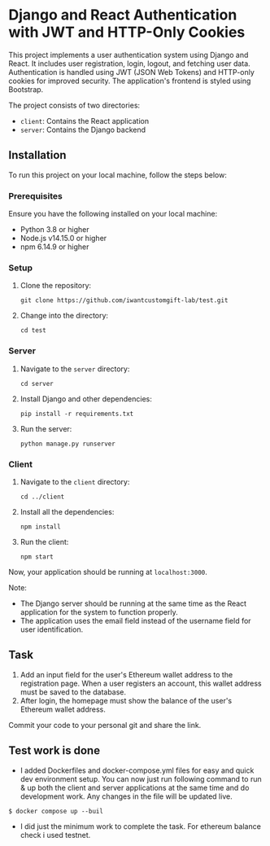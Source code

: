 # Django and React Authentication with JWT and HTTP-Only Cookies

This project implements a user authentication system using Django and React. It includes user registration, login, logout, and fetching user data. Authentication is handled using JWT (JSON Web Tokens) and HTTP-only cookies for improved security. The application's frontend is styled using Bootstrap.

The project consists of two directories: 

- `client`: Contains the React application
- `server`: Contains the Django backend

## Installation

To run this project on your local machine, follow the steps below:

### Prerequisites

Ensure you have the following installed on your local machine:

- Python 3.8 or higher
- Node.js v14.15.0 or higher
- npm 6.14.9 or higher

### Setup

1. Clone the repository:
    ```
    git clone https://github.com/iwantcustomgift-lab/test.git
    ```
2. Change into the directory:
    ```
    cd test
    ```

### Server

1. Navigate to the `server` directory:
    ```
    cd server
    ```
2. Install Django and other dependencies:
    ```
    pip install -r requirements.txt
    ```
3. Run the server:
    ```
    python manage.py runserver
    ```

### Client

1. Navigate to the `client` directory:
    ```
    cd ../client
    ```
2. Install all the dependencies:
    ```
    npm install
    ```
3. Run the client:
    ```
    npm start
    ```

Now, your application should be running at `localhost:3000`.

Note:
- The Django server should be running at the same time as the React application for the system to function properly.
- The application uses the email field instead of the username field for user identification.


## Task
1. Add an input field for the user's Ethereum wallet address to the registration page. When a user registers an account, this wallet address must be saved to the database.
2. After login, the homepage must show the balance of the user's Ethereum wallet address.

Commit your code to your personal git and share the link.

## Test work is done
- I added Dockerfiles and docker-compose.yml files for easy and quick dev environment setup. You can now just run following command to run & up both the client and server applications at the same time and do development work. Any changes in the file will be updated live.
```
$ docker compose up --buil
```
- I did just the minimum work to complete the task. For ethereum balance check i used testnet.
